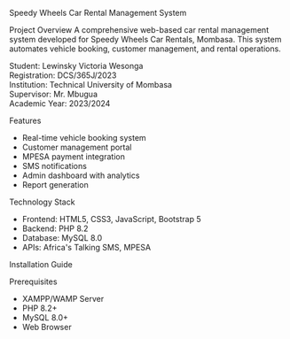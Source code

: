 Speedy Wheels Car Rental Management System

Project Overview
A comprehensive web-based car rental management system developed for Speedy Wheels Car Rentals, Mombasa. This system automates vehicle booking, customer management, and rental operations.

Student: Lewinsky Victoria Wesonga  
Registration: DCS/365J/2023  
Institution: Technical University of Mombasa  
Supervisor: Mr. Mbugua  
Academic Year: 2023/2024

 Features
- Real-time vehicle booking system
- Customer management portal
- MPESA payment integration
- SMS notifications
- Admin dashboard with analytics
- Report generation

Technology Stack
- Frontend: HTML5, CSS3, JavaScript, Bootstrap 5
- Backend: PHP 8.2
- Database: MySQL 8.0
- APIs: Africa's Talking SMS, MPESA

Installation Guide

Prerequisites
- XAMPP/WAMP Server
- PHP 8.2+
- MySQL 8.0+
- Web Browser

